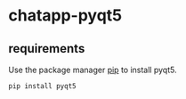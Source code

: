 # chatapp-pyqt5



## requirements

Use the package manager [pip](https://pip.pypa.io/en/stable/) to install pyqt5.

```bash
pip install pyqt5
```
